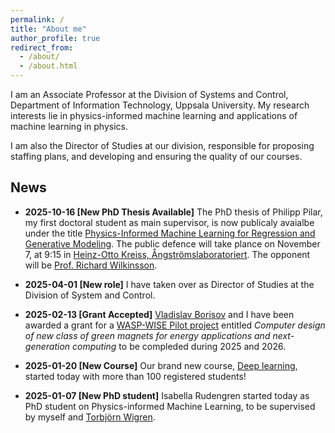 ```yaml
---
permalink: /
title: "About me"
author_profile: true
redirect_from: 
  - /about/
  - /about.html
---
```


I am an Associate Professor at the Division of Systems and Control, Department of Information Technology, Uppsala University. My research interests lie in physics-informed machine learning and applications of machine learning in physics.

I am also the Director of Studies at our division, responsible for proposing staffing plans, and developing and ensuring the quality of our courses.

## News

- **2025-10-16 [New PhD Thesis Available]** The PhD thesis of Philipp Pilar,
 my first doctoral student as main supervisor, is now publicaly avaialbe under the title [Physics-Informed Machine Learning for Regression and Generative Modeling](https://diva-portal.org/smash/record.jsf?pid=diva2:1999190). The public defence will take plance on November 7, at 9:15 in [Heinz-Otto Kreiss, Ångströmslaboratoriert](https://link.mazemap.com/we6kvMKq). The opponent will be [Prof. Richard Wilkinsson](https://rich-d-wilkinson.github.io/).

- **2025-04-01 [New role]** I have taken over as Director of Studies at the Division of System and Control.

- **2025-02-13 [Grant Accepted]** [Vladislav Borisov](https://www.uu.se/kontakt-och-organisation/personal?query=N19-1916) and I have been awarded a grant for a [WASP-WISE Pilot project](https://wasp-sweden.org/calls/call-for-wasp-wise-pilot-projects-2024/) entitled *Computer design of new class of green magnets for energy applications and next-generation computing* to be compleded during 2025 and 2026.

- **2025-01-20 [New Course]** Our brand new course, [Deep learning](https://uppsala.instructure.com/courses/102132), started today with more than 100 registered students!

- **2025-01-07 [New PhD student]** Isabella Rudengren started today as PhD student on Physics-informed Machine Learning, to be supervised by myself and [Torbjörn Wigren](https://www.uu.se/kontakt-och-organisation/personal?query=N0-536).


